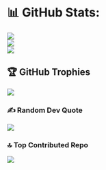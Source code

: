 # 📊 GitHub Stats:
![](https://github-readme-stats.vercel.app/api?username=Thushal2001&theme=dark&hide_border=false&include_all_commits=false&count_private=false)<br/>
![](https://github-readme-streak-stats.herokuapp.com/?user=Thushal2001&theme=dark&hide_border=false)<br/>
![](https://github-readme-stats.vercel.app/api/top-langs/?username=Thushal2001&theme=dark&hide_border=false&include_all_commits=false&count_private=false&layout=compact)

## 🏆 GitHub Trophies
![](https://github-profile-trophy.vercel.app/?username=Thushal2001&theme=onedark&no-frame=true&no-bg=false&margin-w=4)

### ✍️ Random Dev Quote
![](https://quotes-github-readme.vercel.app/api?type=horizontal&theme=radical)

### 🔝 Top Contributed Repo
![](https://github-contributor-stats.vercel.app/api?username=Thushal2001&limit=5&theme=dracula&combine_all_yearly_contributions=true)

<!-- Proudly created with GPRM ( https://gprm.itsvg.in ) -->
